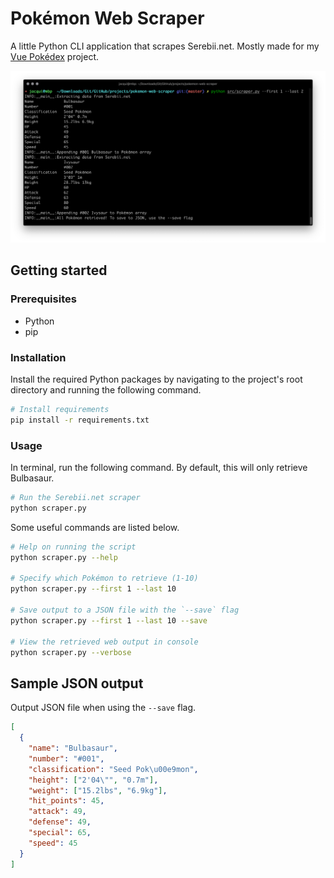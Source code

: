 # Pokémon Web Scraper

A little Python CLI application that scrapes Serebii.net. Mostly made for my [Vue Pokédex](https://github.com/shadforth/vue-pokedex) project.

![](./assets/pokemon-web-scraper-screenshot.png)

## Getting started

### Prerequisites

- Python
- pip

### Installation

Install the required Python packages by navigating to the project's root directory and running the following command.

```bash
# Install requirements
pip install -r requirements.txt
```

### Usage

In terminal, run the following command. By default, this will only retrieve Bulbasaur.

```bash
# Run the Serebii.net scraper
python scraper.py
```

Some useful commands are listed below.

```bash
# Help on running the script
python scraper.py --help

# Specify which Pokémon to retrieve (1-10)
python scraper.py --first 1 --last 10

# Save output to a JSON file with the `--save` flag
python scraper.py --first 1 --last 10 --save

# View the retrieved web output in console
python scraper.py --verbose
```

## Sample JSON output

Output JSON file when using the `--save` flag.

```json
[
  {
    "name": "Bulbasaur",
    "number": "#001",
    "classification": "Seed Pok\u00e9mon",
    "height": ["2'04\"", "0.7m"],
    "weight": ["15.2lbs", "6.9kg"],
    "hit_points": 45,
    "attack": 49,
    "defense": 49,
    "special": 65,
    "speed": 45
  }
]
```
